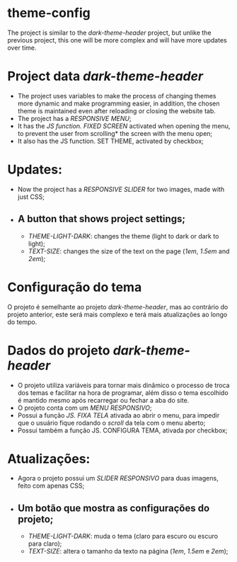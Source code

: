 # theme-config
  The project is similar to the *dark-theme-header* project, but unlike the previous project, this one will be more complex and will have more updates over time.

# Project data *dark-theme-header*
  - The project uses variables to make the process of changing themes more dynamic and make programming easier, in addition, the chosen theme is maintained even after reloading or closing the website tab.
  - The project has a *RESPONSIVE MENU*;
  - It has the *JS function. FIXED SCREEN* activated when opening the menu, to prevent the user from scrolling* the screen with the menu open;
  - It also has the JS function. SET THEME, activated by checkbox;
  
# Updates:
  - Now the project has a *RESPONSIVE SLIDER* for two images, made with just CSS;
  - A button that shows project settings;
    --
    - *THEME-LIGHT-DARK*:
    changes the theme (light to dark or dark to light);
    - *TEXT-SIZE*:
    changes the size of the text on the page (*1em*, *1.5em* and *2em*);



# Configuração do tema
 O projeto é semelhante ao projeto *dark-theme-header*, mas ao contrário do projeto anterior, este será mais complexo e terá mais atualizações ao longo do tempo.

# Dados do projeto *dark-theme-header*
 - O projeto utiliza variáveis para tornar mais dinâmico o processo de troca dos temas e facilitar na hora de programar, além disso o tema escolhido é mantido mesmo após recarregar ou fechar a aba do site.
 - O projeto conta com um *MENU RESPONSIVO*;
 - Possui a função *JS. FIXA TELA* ativada ao abrir o menu, para impedir que o usuário fique rodando o *scroll* da tela com o menu aberto;
 - Possui também a função JS. CONFIGURA TEMA, ativada por checkbox;

# Atualizações:
 - Agora o projeto possui um *SLIDER RESPONSIVO* para duas imagens, feito com apenas CSS;
 - Um botão que mostra as configurações do projeto;
   --
   - *THEME-LIGHT-DARK*:
   muda o tema (claro para escuro ou escuro para claro);
   - *TEXT-SIZE*:
   altera o tamanho da texto na página (*1em*, *1.5em* e *2em*);


